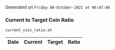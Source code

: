 Generated on `Friday 08-October-2021 at 06:47:40`

### Current to Target Coin Ratio
`current_coin_ratio.sh`

Date|Current|Target|Ratio
---|---|---|---

